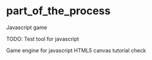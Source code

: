 part_of_the_process
===================

Javascript game

TODO:
Test tool for javascript

Game engine for javascript
HTML5 canvas tutorial check
